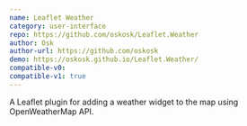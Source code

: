 ```yaml
---
name: Leaflet Weather
category: user-interface
repo: https://github.com/oskosk/Leaflet.Weather
author: Osk
author-url: https://github.com/oskosk
demo: https://oskosk.github.io/Leaflet.Weather/
compatible-v0:
compatible-v1: true
---
```


A Leaflet plugin for adding a weather widget to the map using OpenWeatherMap API.
